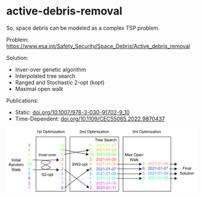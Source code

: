 # active-debris-removal
So, space debris can be modeled as a complex TSP problem.

Problem: https://www.esa.int/Safety_Security/Space_Debris/Active_debris_removal

Solution:
- Inver-over genetic algorithm
- Interpolated tree search
- Ranged and Stochastic 2-opt (kopt)
- Maximal open walk

Publications:
- Static: <a href="https://doi.org/10.1007/978-3-030-91702-9_10" target="_blank">doi.org/10.1007/978-3-030-91702-9_10</a>
- Time-Dependent: <a href="https://doi.org/10.1109/CEC55065.2022.9870437" target="_blank">doi.org/10.1109/CEC55065.2022.9870437</a>

![image info](./architecture_adr.png)
